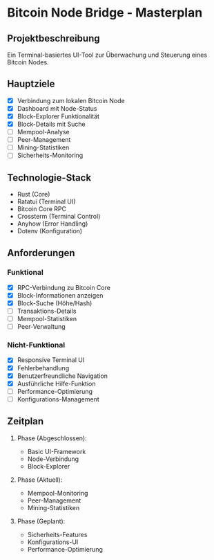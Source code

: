 # Bitcoin Node Bridge - Masterplan

## Projektbeschreibung
Ein Terminal-basiertes UI-Tool zur Überwachung und Steuerung eines Bitcoin Nodes.

## Hauptziele
- [x] Verbindung zum lokalen Bitcoin Node
- [x] Dashboard mit Node-Status
- [x] Block-Explorer Funktionalität
- [x] Block-Details mit Suche
- [ ] Mempool-Analyse
- [ ] Peer-Management
- [ ] Mining-Statistiken
- [ ] Sicherheits-Monitoring

## Technologie-Stack
- Rust (Core)
- Ratatui (Terminal UI)
- Bitcoin Core RPC
- Crossterm (Terminal Control)
- Anyhow (Error Handling)
- Dotenv (Konfiguration)

## Anforderungen
### Funktional
- [x] RPC-Verbindung zu Bitcoin Core
- [x] Block-Informationen anzeigen
- [x] Block-Suche (Höhe/Hash)
- [ ] Transaktions-Details
- [ ] Mempool-Statistiken
- [ ] Peer-Verwaltung

### Nicht-Funktional
- [x] Responsive Terminal UI
- [x] Fehlerbehandlung
- [x] Benutzerfreundliche Navigation
- [x] Ausführliche Hilfe-Funktion
- [ ] Performance-Optimierung
- [ ] Konfigurations-Management

## Zeitplan
1. Phase (Abgeschlossen):
   - Basic UI-Framework
   - Node-Verbindung
   - Block-Explorer

2. Phase (Aktuell):
   - Mempool-Monitoring
   - Peer-Management
   - Mining-Statistiken

3. Phase (Geplant):
   - Sicherheits-Features
   - Konfigurations-UI
   - Performance-Optimierung